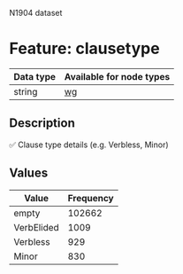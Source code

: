 <p>N1904 dataset</p>

<h1>Feature: clausetype</h1>

<table>
<thead>
<tr>
  <th>Data type</th>
  <th>Available for node types</th>
</tr>
</thead>
<tbody>
<tr>
  <td>string</td>
  <td><A HREF="featurebynodetype.md#wg">wg</A></td>
</tr>
</tbody>
</table>

<h2>Description</h2>

<p>✅ Clause type details (e.g. Verbless, Minor)</p>

<h2>Values</h2>

<table>
<thead>
<tr>
  <th>Value</th>
  <th>Frequency</th>
</tr>
</thead>
<tbody>
<tr>
  <td>empty</td>
  <td>102662</td>
</tr>
<tr>
  <td>VerbElided</td>
  <td>1009</td>
</tr>
<tr>
  <td>Verbless</td>
  <td>929</td>
</tr>
<tr>
  <td>Minor</td>
  <td>830</td>
</tr>
</tbody>
</table>
